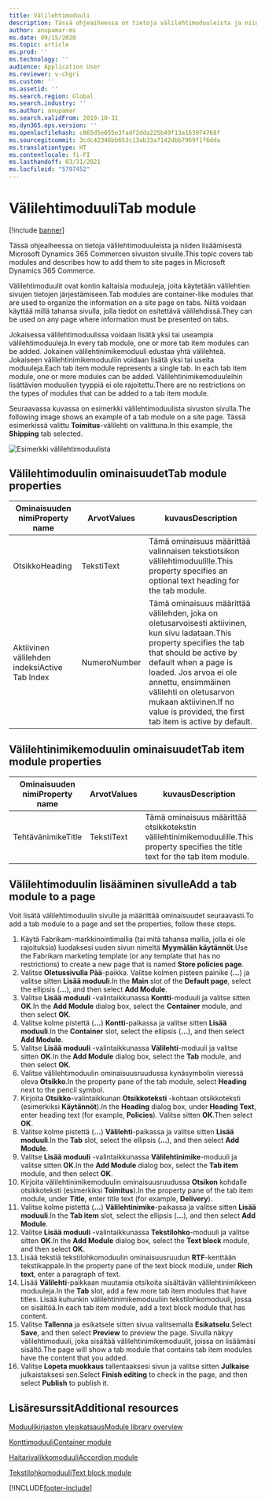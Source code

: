 ```yaml
---
title: Välilehtimoduuli
description: Tässä ohjeaiheessa on tietoja välilehtimoduuleista ja niiden lisäämisestä Microsoft Dynamics 365 Commercen sivuston sivuille.
author: anupamar-ms
ms.date: 09/15/2020
ms.topic: article
ms.prod: ''
ms.technology: ''
audience: Application User
ms.reviewer: v-chgri
ms.custom: ''
ms.assetid: ''
ms.search.region: Global
ms.search.industry: ''
ms.author: anupamar
ms.search.validFrom: 2019-10-31
ms.dyn365.ops.version: ''
ms.openlocfilehash: c865d5e055e3fadf2dda225b49f13a163974768f
ms.sourcegitcommit: 3cdc42346bb653c13ab33a7142dbb7969f1f6dda
ms.translationtype: HT
ms.contentlocale: fi-FI
ms.lasthandoff: 03/31/2021
ms.locfileid: "5797452"
---
```

# <a name="tab-module"></a><span data-ttu-id="5d36a-103">Välilehtimoduuli</span><span class="sxs-lookup"><span data-stu-id="5d36a-103">Tab module</span></span>

[!include [banner](includes/banner.md)]

<span data-ttu-id="5d36a-104">Tässä ohjeaiheessa on tietoja välilehtimoduuleista ja niiden lisäämisestä Microsoft Dynamics 365 Commercen sivuston sivuille.</span><span class="sxs-lookup"><span data-stu-id="5d36a-104">This topic covers tab modules and describes how to add them to site pages in Microsoft Dynamics 365 Commerce.</span></span>

<span data-ttu-id="5d36a-105">Välilehtimoduulit ovat kontin kaltaisia moduuleja, joita käytetään välilehtien sivujen tietojen järjestämiseen.</span><span class="sxs-lookup"><span data-stu-id="5d36a-105">Tab modules are container-like modules that are used to organize the information on a site page on tabs.</span></span> <span data-ttu-id="5d36a-106">Niitä voidaan käyttää millä tahansa sivulla, jolla tiedot on esitettävä välilehdissä.</span><span class="sxs-lookup"><span data-stu-id="5d36a-106">They can be used on any page where information must be presented on tabs.</span></span>

<span data-ttu-id="5d36a-107">Jokaisessa välilehtimoduulissa voidaan lisätä yksi tai useampia välilehtimoduuleja.</span><span class="sxs-lookup"><span data-stu-id="5d36a-107">In every tab module, one or more tab item modules can be added.</span></span> <span data-ttu-id="5d36a-108">Jokainen välilehtinimikemoduuli edustaa yhtä välilehteä. Jokaiseen välilehtinimikemoduuliin voidaan lisätä yksi tai useita moduuleja.</span><span class="sxs-lookup"><span data-stu-id="5d36a-108">Each tab item module represents a single tab. In each tab item module, one or more modules can be added.</span></span> <span data-ttu-id="5d36a-109">Välilehtinimikemoduuleihin lisättävien moduulien tyyppiä ei ole rajoitettu.</span><span class="sxs-lookup"><span data-stu-id="5d36a-109">There are no restrictions on the types of modules that can be added to a tab item module.</span></span>

<span data-ttu-id="5d36a-110">Seuraavassa kuvassa on esimerkki välilehtimoduulista sivuston sivulla.</span><span class="sxs-lookup"><span data-stu-id="5d36a-110">The following image shows an example of a tab module on a site page.</span></span> <span data-ttu-id="5d36a-111">Tässä esimerkissä valittu **Toimitus**-välilehti on valittuna.</span><span class="sxs-lookup"><span data-stu-id="5d36a-111">In this example, the **Shipping** tab selected.</span></span>

![Esimerkki välilehtimoduulista](./media/ecommerce-tab.PNG)

## <a name="tab-module-properties"></a><span data-ttu-id="5d36a-113">Välilehtimoduulin ominaisuudet</span><span class="sxs-lookup"><span data-stu-id="5d36a-113">Tab module properties</span></span>

| <span data-ttu-id="5d36a-114">Ominaisuuden nimi</span><span class="sxs-lookup"><span data-stu-id="5d36a-114">Property name</span></span> | <span data-ttu-id="5d36a-115">Arvot</span><span class="sxs-lookup"><span data-stu-id="5d36a-115">Values</span></span> | <span data-ttu-id="5d36a-116">kuvaus</span><span class="sxs-lookup"><span data-stu-id="5d36a-116">Description</span></span> |
|---------------|--------|-------------|
| <span data-ttu-id="5d36a-117">Otsikko</span><span class="sxs-lookup"><span data-stu-id="5d36a-117">Heading</span></span> | <span data-ttu-id="5d36a-118">Teksti</span><span class="sxs-lookup"><span data-stu-id="5d36a-118">Text</span></span> | <span data-ttu-id="5d36a-119">Tämä ominaisuus määrittää valinnaisen tekstiotsikon välilehtimoduulille.</span><span class="sxs-lookup"><span data-stu-id="5d36a-119">This property specifies an optional text heading for the tab module.</span></span> |
| <span data-ttu-id="5d36a-120">Aktiivinen välilehden indeksi</span><span class="sxs-lookup"><span data-stu-id="5d36a-120">Active Tab Index</span></span> | <span data-ttu-id="5d36a-121">Numero</span><span class="sxs-lookup"><span data-stu-id="5d36a-121">Number</span></span> | <span data-ttu-id="5d36a-122">Tämä ominaisuus määrittää välilehden, joka on oletusarvoisesti aktiivinen, kun sivu ladataan.</span><span class="sxs-lookup"><span data-stu-id="5d36a-122">This property specifies the tab that should be active by default when a page is loaded.</span></span> <span data-ttu-id="5d36a-123">Jos arvoa ei ole annettu, ensimmäinen välilehti on oletusarvon mukaan aktiivinen.</span><span class="sxs-lookup"><span data-stu-id="5d36a-123">If no value is provided, the first tab item is active by default.</span></span> |

## <a name="tab-item-module-properties"></a><span data-ttu-id="5d36a-124">Välilehtinimikemoduulin ominaisuudet</span><span class="sxs-lookup"><span data-stu-id="5d36a-124">Tab item module properties</span></span>

| <span data-ttu-id="5d36a-125">Ominaisuuden nimi</span><span class="sxs-lookup"><span data-stu-id="5d36a-125">Property name</span></span> | <span data-ttu-id="5d36a-126">Arvot</span><span class="sxs-lookup"><span data-stu-id="5d36a-126">Values</span></span> | <span data-ttu-id="5d36a-127">kuvaus</span><span class="sxs-lookup"><span data-stu-id="5d36a-127">Description</span></span> |
|---------------|--------|-------------|
| <span data-ttu-id="5d36a-128">Tehtävänimike</span><span class="sxs-lookup"><span data-stu-id="5d36a-128">Title</span></span> | <span data-ttu-id="5d36a-129">Teksti</span><span class="sxs-lookup"><span data-stu-id="5d36a-129">Text</span></span> | <span data-ttu-id="5d36a-130">Tämä ominaisuus määrittää otsikkotekstin välilehtinimikemoduulille.</span><span class="sxs-lookup"><span data-stu-id="5d36a-130">This property specifies the title text for the tab item module.</span></span> |

## <a name="add-a-tab-module-to-a-page"></a><span data-ttu-id="5d36a-131">Välilehtimoduulin lisääminen sivulle</span><span class="sxs-lookup"><span data-stu-id="5d36a-131">Add a tab module to a page</span></span>

<span data-ttu-id="5d36a-132">Voit lisätä välilehtimoduulin sivulle ja määrittää ominaisuudet seuraavasti.</span><span class="sxs-lookup"><span data-stu-id="5d36a-132">To add a tab module to a page and set the properties, follow these steps.</span></span>

1. <span data-ttu-id="5d36a-133">Käytä Fabrikam-markkinointimallia (tai mitä tahansa mallia, jolla ei ole rajoituksia) luodaksesi uuden sivun nimeltä **Myymälän käytännöt**.</span><span class="sxs-lookup"><span data-stu-id="5d36a-133">Use the Fabrikam marketing template (or any template that has no restrictions) to create a new page that is named **Store policies page**.</span></span>
1. <span data-ttu-id="5d36a-134">Valitse **Oletussivulla** **Pää**-paikka. Valitse kolmen pisteen painike (**...**) ja valitse sitten **Lisää moduuli**.</span><span class="sxs-lookup"><span data-stu-id="5d36a-134">In the **Main** slot of the **Default page**, select the ellipsis (**...**), and then select **Add Module**.</span></span>
1. <span data-ttu-id="5d36a-135">Valitse **Lisää moduuli** -valintaikkunassa **Kontti**-moduuli ja valitse sitten **OK**.</span><span class="sxs-lookup"><span data-stu-id="5d36a-135">In the **Add Module** dialog box, select the **Container** module, and then select **OK**.</span></span>
1. <span data-ttu-id="5d36a-136">Valitse kolme pistettä (**...**) **Kontti**-paikassa ja valitse sitten **Lisää moduuli**.</span><span class="sxs-lookup"><span data-stu-id="5d36a-136">In the **Container** slot, select the ellipsis (**...**), and then select **Add Module**.</span></span>
1. <span data-ttu-id="5d36a-137">Valitse **Lisää moduuli** -valintaikkunassa **Välilehti**-moduuli ja valitse sitten **OK**.</span><span class="sxs-lookup"><span data-stu-id="5d36a-137">In the **Add Module** dialog box, select the **Tab** module, and then select **OK**.</span></span>
1. <span data-ttu-id="5d36a-138">Valitse välilehtimoduulin ominaisuusruudussa kynäsymbolin vieressä oleva **Otsikko**.</span><span class="sxs-lookup"><span data-stu-id="5d36a-138">In the property pane of the tab module, select **Heading** next to the pencil symbol.</span></span>
1. <span data-ttu-id="5d36a-139">Kirjoita **Otsikko**-valintaikkunan **Otsikkoteksti** -kohtaan otsikkoteksti (esimerkiksi **Käytännöt**).</span><span class="sxs-lookup"><span data-stu-id="5d36a-139">In the **Heading** dialog box, under **Heading Text**, enter heading text (for example, **Policies**).</span></span> <span data-ttu-id="5d36a-140">Valitse sitten **OK**.</span><span class="sxs-lookup"><span data-stu-id="5d36a-140">Then select **OK**.</span></span>
1. <span data-ttu-id="5d36a-141">Valitse kolme pistettä (**...**) **Välilehti**-paikassa ja valitse sitten **Lisää moduuli**.</span><span class="sxs-lookup"><span data-stu-id="5d36a-141">In the **Tab** slot, select the ellipsis (**...**), and then select **Add Module**.</span></span>
1. <span data-ttu-id="5d36a-142">Valitse **Lisää moduuli** -valintaikkunassa **Välilehtinimike**-moduuli ja valitse sitten **OK**.</span><span class="sxs-lookup"><span data-stu-id="5d36a-142">In the **Add Module** dialog box, select the **Tab item** module, and then select **OK**.</span></span>
1. <span data-ttu-id="5d36a-143">Kirjoita välilehtinimikemoduulin ominaisuusruudussa **Otsikon** kohdalle otsikkoteksti (esimerkiksi **Toimitus**).</span><span class="sxs-lookup"><span data-stu-id="5d36a-143">In the property pane of the tab item module, under **Title**, enter title text (for example, **Delivery**).</span></span>
1. <span data-ttu-id="5d36a-144">Valitse kolme pistettä (**...**) **Välilehtinimike**-paikassa ja valitse sitten **Lisää moduuli**.</span><span class="sxs-lookup"><span data-stu-id="5d36a-144">In the **Tab item** slot, select the ellipsis (**...**), and then select **Add Module**.</span></span>
1. <span data-ttu-id="5d36a-145">Valitse **Lisää moduuli** -valintaikkunassa **Tekstilohko**-moduuli ja valitse sitten **OK**.</span><span class="sxs-lookup"><span data-stu-id="5d36a-145">In the **Add Module** dialog box, select the **Text block** module, and then select **OK**.</span></span>
1. <span data-ttu-id="5d36a-146">Lisää tekstiä tekstilohkomoduulin ominaisuusruudun **RTF**-kenttään tekstikappale.</span><span class="sxs-lookup"><span data-stu-id="5d36a-146">In the property pane of the text block module, under **Rich text**, enter a paragraph of text.</span></span>
1. <span data-ttu-id="5d36a-147">Lisää **Välilehti**-paikkaan muutamia otsikoita sisältävän välilehtinimikkeen moduuleja.</span><span class="sxs-lookup"><span data-stu-id="5d36a-147">In the **Tab** slot, add a few more tab item modules that have titles.</span></span> <span data-ttu-id="5d36a-148">Lisää kuhunkin välilehtinimikemoduuliin tekstilohkomoduuli, jossa on sisältöä.</span><span class="sxs-lookup"><span data-stu-id="5d36a-148">In each tab item module, add a text block module that has content.</span></span>
1. <span data-ttu-id="5d36a-149">Valitse **Tallenna** ja esikatsele sitten sivua valitsemalla **Esikatselu**.</span><span class="sxs-lookup"><span data-stu-id="5d36a-149">Select **Save**, and then select **Preview** to preview the page.</span></span> <span data-ttu-id="5d36a-150">Sivulla näkyy välilehtimoduuli, joka sisältää välilehtinimikemoduulit, joissa on lisäämäsi sisältö.</span><span class="sxs-lookup"><span data-stu-id="5d36a-150">The page will show a tab module that contains tab item modules have the content that you added.</span></span>
1. <span data-ttu-id="5d36a-151">Valitse **Lopeta muokkaus** tallentaaksesi sivun ja valitse sitten **Julkaise** julkaistaksesi sen.</span><span class="sxs-lookup"><span data-stu-id="5d36a-151">Select **Finish editing** to check in the page, and then select **Publish** to publish it.</span></span>

## <a name="additional-resources"></a><span data-ttu-id="5d36a-152">Lisäresurssit</span><span class="sxs-lookup"><span data-stu-id="5d36a-152">Additional resources</span></span>

[<span data-ttu-id="5d36a-153">Moduulikirjaston yleiskatsaus</span><span class="sxs-lookup"><span data-stu-id="5d36a-153">Module library overview</span></span>](starter-kit-overview.md)

[<span data-ttu-id="5d36a-154">Konttimoduuli</span><span class="sxs-lookup"><span data-stu-id="5d36a-154">Container module</span></span>](add-container-module.md)

[<span data-ttu-id="5d36a-155">Haitarivalikkomoduuli</span><span class="sxs-lookup"><span data-stu-id="5d36a-155">Accordion module</span></span>](add-accordion.md)

[<span data-ttu-id="5d36a-156">Tekstilohkomoduuli</span><span class="sxs-lookup"><span data-stu-id="5d36a-156">Text block module</span></span>](add-content-rich-block.md)


[!INCLUDE[footer-include](../includes/footer-banner.md)]